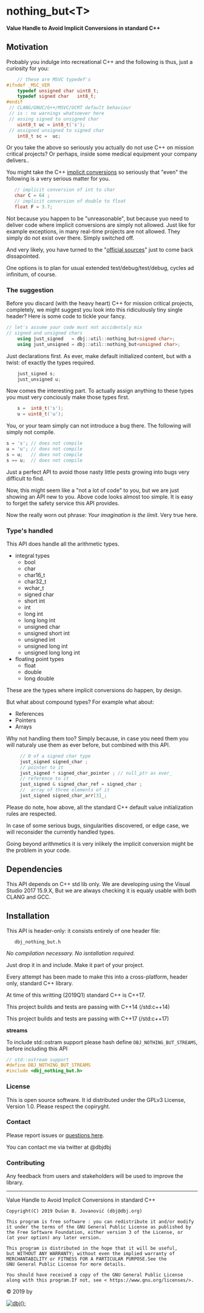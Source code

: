 # nothing_but&lt;T&gt;

**Value Handle to Avoid Implicit Conversions in standard C++**

## Motivation

Probably you indulge into recreational C++ and the following is 
thus, just a curiosity for you:

```cpp
    // these are MSVC typedef's
#ifndef _MSC_VER
    typedef unsigned char uint8_t;
    typedef signed char   int8_t;
#endif
 // CLANG/GNUC/G++/MSVC/UCRT default behaviour 
 // is : no warnings whatsoever here
 // assing signed to unsigned char
    uint8_t uc = int8_t('s');
 // assigned unsigned to signed char
    int8_t sc =  uc;
```

Or you take the above so seriously you actually do not use C++ on mission critical projects?
Or perhaps, inside some medical equipment your company delivers.. 

You might take the C++ [implicit conversions](https://en.cppreference.com/w/cpp/language/implicit_conversion) so seriously that "even" the following is a very serious 
matter for you.

```cpp
   // implicit conversion of int to char
   char C = 64 ;
   // implicit conversion of double to float
   float F = 3.7;
```
Not because you happen to be "unreasonable", but because yuo need
 to deliver code where implicit conversions are simply not allowed. 
Just like for example exceptions, in many real-time projects are not allowed. They simply do not exist over there. Simply switched off.

And very likely, you have turned to the "[official sources](https://docs.microsoft.com/en-us/cpp/cpp/type-conversions-and-type-safety-modern-cpp?view=vs-2017)" just to come back dissapointed.

One options is to plan for usual extended test/debug/test/debug, cycles ad infinitum, of course.

### The suggestion

Before you discard (with the heavy heart) C++ for mission 
critical projects, completely, we might suggest you look into this ridiculously tiny single header?
Here is some code to tickle your fancy.

```cpp
// let's assume your code must not accidentaly mix
// signed and unsigned chars
    using just_signed   = dbj::util::nothing_but<signed char>;
    using just_unsigned = dbj::util::nothing_but<unsigned char>;
```
Just declarations first. As ever, make default initialized content, but with a twist: of exactly the types required.
```cpp
    just_signed s;
    just_unsigned u;
```

Now comes the interesting part. To actually assign anything to these types you must very conciously make those types first.
```cpp
    s =  int8_t('s');
    u = uint8_t('u');
```
You, or your team simply can not introduce a bug there. The following will simply not compile.
```cpp
s = 's'; // does not compile
u = 'u'; // does not compile
s = u;   // does not compile
s == u;  // does not compile
```
Just a perfect API to avoid those nasty little pests growing into bugs very difficult to find.

Now, this might seem like a "not a lot of code" to you, but we are just showing an API new to you. Above code looks almost too simple. It is easy to forget the safety service this API provides.

Now the really worn out phrase: *Your imagination is the limit*. Very true here.

### Type's handled

This API does handle all the arithmetic types.

- integral types	
    - bool
    - char
    - char16_t
    - char32_t
    - wchar_t
    - signed char
    - short int
    - int
    - long int
    - long long int
    - unsigned char
    - unsigned short int
    - unsigned int
    - unsigned long int
    - unsigned long long int
- floating point types
     - float
     - double
     - long double

These are the types where implicit conversions do happen, by design.

But what about compound types?  For example what about:

- References
- Pointers
- Arrays

Why not handling them too?  Simply because, in case you need them 
you will naturaly use them as ever before, but combined with this API.

```cpp
     // 0 of a signed char type
     just_signed signed_char ; 
     // pointer to it
     just_signed * signed_char_pointer ; // null_ptr as ever_
     // reference to it
     just_signed & signed_char_ref = signed_char ;
     //  array of three elements of it
     just_signed signed_char_arr[3]_;
```

Please do note, how above, all the standard C++ 
default value initialization rules are respected.

In case of some serious bugs, singularities discovered, or edge case, we will reconsider the currently handled types. 

Going beyond arithmetics it is very inlikely the implicit conversion might be the problem in your code.

## Dependencies

This API depends on C++ std lib only. We are developing using the Visual Studio 2017 15.9.X, 
But we are always checking it is equaly usable with both CLANG and GCC.

## Installation

This API is header-only: it consists entirely of one header file:

       dbj_nothing_but.h

*No compilation necessary. No isntallation required.* 

Just drop it in and include. Make it part of your project.


Every attempt has been made to make this into a cross-platform, 
header only, standard C++ library.

At time of this writting (2019Q1) standard C++ is C++17. 

This project builds and tests are passing with C++14 (/std:c++14)

This project builds and tests are passing with C++17 (/std:c++17)

**streams**

To include std::ostram support please 
hash define `DBJ_NOTHING_BUT_STREAMS`, before including this API

```cpp
// std::ostream support
#define DBJ_NOTHING_BUT_STREAMS
#include <dbj_nothing_but.h>
```
### License
This is open source software. It id distributed under the GPLv3 License, Version 1.0.
Please respect the copiryght.
### Contact
Please report issues or [questions here](https://github.com/dbj-systems/dbj-laboratorium/issues).
 
You can contact me via twitter at @dbjdbj
### Contributing
Any feedback from users and stakeholders will be used to improve the library.
<hr/>
	Value Handle to Avoid Implicit Conversions in standard C++

	Copyright(C) 2019 Dušan B. Jovanović (dbj@dbj.org)

	This program is free software : you can redistribute it and/or modify
	it under the terms of the GNU General Public License as published by
	the Free Software Foundation, either version 3 of the License, or
	(at your option) any later version.

	This program is distributed in the hope that it will be useful,
	but WITHOUT ANY WARRANTY; without even the implied warranty of
	MERCHANTABILITY or FITNESS FOR A PARTICULAR PURPOSE.See the
	GNU General Public License for more details.

	You should have received a copy of the GNU General Public License
	along with this program.If not, see < https://www.gnu.org/licenses/>.
</hr>

 &copy; 2019 by

[![dbj();](http://dbj.org/wp-content/uploads/2015/12/cropped-dbj-icon-e1486129719897.jpg)](http://www.dbj.org "dbj")  
